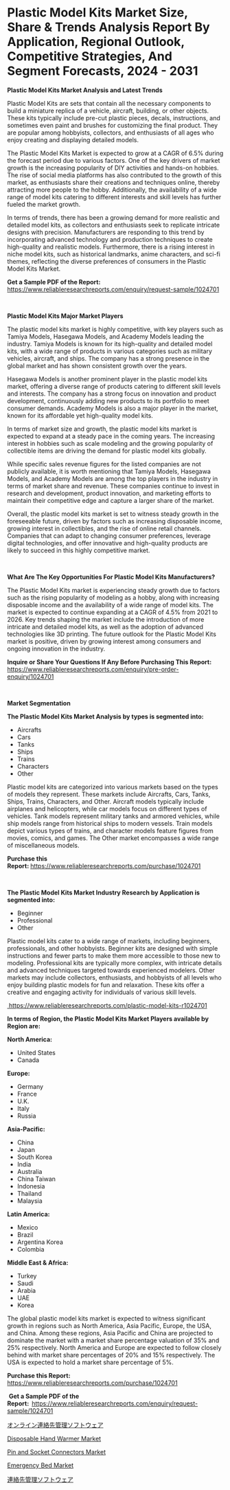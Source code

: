 <p><h1>Plastic Model Kits Market Size, Share & Trends Analysis Report By Application, Regional Outlook, Competitive Strategies, And Segment Forecasts, 2024 - 2031</h1></p><p><strong>Plastic Model Kits Market Analysis and Latest Trends</strong></p>
<p><p>Plastic Model Kits are sets that contain all the necessary components to build a miniature replica of a vehicle, aircraft, building, or other objects. These kits typically include pre-cut plastic pieces, decals, instructions, and sometimes even paint and brushes for customizing the final product. They are popular among hobbyists, collectors, and enthusiasts of all ages who enjoy creating and displaying detailed models.</p><p>The Plastic Model Kits Market is expected to grow at a CAGR of 6.5% during the forecast period due to various factors. One of the key drivers of market growth is the increasing popularity of DIY activities and hands-on hobbies. The rise of social media platforms has also contributed to the growth of this market, as enthusiasts share their creations and techniques online, thereby attracting more people to the hobby. Additionally, the availability of a wide range of model kits catering to different interests and skill levels has further fueled the market growth.</p><p>In terms of trends, there has been a growing demand for more realistic and detailed model kits, as collectors and enthusiasts seek to replicate intricate designs with precision. Manufacturers are responding to this trend by incorporating advanced technology and production techniques to create high-quality and realistic models. Furthermore, there is a rising interest in niche model kits, such as historical landmarks, anime characters, and sci-fi themes, reflecting the diverse preferences of consumers in the Plastic Model Kits Market.</p></p>
<p><strong>Get a Sample PDF of the Report:&nbsp;</strong> <a href="https://www.reliableresearchreports.com/enquiry/request-sample/1024701">https://www.reliableresearchreports.com/enquiry/request-sample/1024701</a></p>
<p>&nbsp;</p>
<p><strong>Plastic Model Kits Major Market Players</strong></p>
<p><p>The plastic model kits market is highly competitive, with key players such as Tamiya Models, Hasegawa Models, and Academy Models leading the industry. Tamiya Models is known for its high-quality and detailed model kits, with a wide range of products in various categories such as military vehicles, aircraft, and ships. The company has a strong presence in the global market and has shown consistent growth over the years.</p><p>Hasegawa Models is another prominent player in the plastic model kits market, offering a diverse range of products catering to different skill levels and interests. The company has a strong focus on innovation and product development, continuously adding new products to its portfolio to meet consumer demands. Academy Models is also a major player in the market, known for its affordable yet high-quality model kits.</p><p>In terms of market size and growth, the plastic model kits market is expected to expand at a steady pace in the coming years. The increasing interest in hobbies such as scale modeling and the growing popularity of collectible items are driving the demand for plastic model kits globally.</p><p>While specific sales revenue figures for the listed companies are not publicly available, it is worth mentioning that Tamiya Models, Hasegawa Models, and Academy Models are among the top players in the industry in terms of market share and revenue. These companies continue to invest in research and development, product innovation, and marketing efforts to maintain their competitive edge and capture a larger share of the market.</p><p>Overall, the plastic model kits market is set to witness steady growth in the foreseeable future, driven by factors such as increasing disposable income, growing interest in collectibles, and the rise of online retail channels. Companies that can adapt to changing consumer preferences, leverage digital technologies, and offer innovative and high-quality products are likely to succeed in this highly competitive market.</p></p>
<p>&nbsp;</p>
<p><strong>What Are The Key Opportunities For Plastic Model Kits Manufacturers?</strong></p>
<p><p>The Plastic Model Kits market is experiencing steady growth due to factors such as the rising popularity of modeling as a hobby, along with increasing disposable income and the availability of a wide range of model kits. The market is expected to continue expanding at a CAGR of 4.5% from 2021 to 2026. Key trends shaping the market include the introduction of more intricate and detailed model kits, as well as the adoption of advanced technologies like 3D printing. The future outlook for the Plastic Model Kits market is positive, driven by growing interest among consumers and ongoing innovation in the industry.</p></p>
<p><strong>Inquire or Share Your Questions If Any Before Purchasing This Report:</strong> <a href="https://www.reliableresearchreports.com/enquiry/pre-order-enquiry/1024701">https://www.reliableresearchreports.com/enquiry/pre-order-enquiry/1024701</a></p>
<p>&nbsp;</p>
<p><strong>Market Segmentation</strong></p>
<p><strong>The Plastic Model Kits Market Analysis by types is segmented into:</strong></p>
<p><ul><li>Aircrafts</li><li>Cars</li><li>Tanks</li><li>Ships</li><li>Trains</li><li>Characters</li><li>Other</li></ul></p>
<p><p>Plastic model kits are categorized into various markets based on the types of models they represent. These markets include Aircrafts, Cars, Tanks, Ships, Trains, Characters, and Other. Aircraft models typically include airplanes and helicopters, while car models focus on different types of vehicles. Tank models represent military tanks and armored vehicles, while ship models range from historical ships to modern vessels. Train models depict various types of trains, and character models feature figures from movies, comics, and games. The Other market encompasses a wide range of miscellaneous models.</p></p>
<p><strong>Purchase this Report:&nbsp;</strong><a href="https://www.reliableresearchreports.com/purchase/1024701">https://www.reliableresearchreports.com/purchase/1024701</a></p>
<p>&nbsp;</p>
<p><strong>The Plastic Model Kits Market Industry Research by Application is segmented into:</strong></p>
<p><ul><li>Beginner</li><li>Professional</li><li>Other</li></ul></p>
<p><p>Plastic model kits cater to a wide range of markets, including beginners, professionals, and other hobbyists. Beginner kits are designed with simple instructions and fewer parts to make them more accessible to those new to modeling. Professional kits are typically more complex, with intricate details and advanced techniques targeted towards experienced modelers. Other markets may include collectors, enthusiasts, and hobbyists of all levels who enjoy building plastic models for fun and relaxation. These kits offer a creative and engaging activity for individuals of various skill levels.</p></p>
<p><a href="https://www.reliableresearchreports.com/plastic-model-kits-r1024701">&nbsp;https://www.reliableresearchreports.com/plastic-model-kits-r1024701</a></p>
<p><strong>In terms of Region, the Plastic Model Kits Market Players available by Region are:</strong></p>
<p>
    <p> <strong> North America: </strong>
        <ul>
            <li>United States</li>
            <li>Canada</li>
        </ul>
        </p> 
    <p> <strong> Europe: </strong>
        <ul>
            <li>Germany</li>
            <li>France</li>
            <li>U.K.</li>
            <li>Italy</li>
            <li>Russia</li>
        </ul>
        </p> 
    <p> <strong> Asia-Pacific: </strong>
        <ul>
            <li>China</li>
            <li>Japan</li>
            <li>South Korea</li>
            <li>India</li>
            <li>Australia</li>
            <li>China Taiwan</li>
            <li>Indonesia</li>
            <li>Thailand</li>
            <li>Malaysia</li>
        </ul>
        </p> 
    <p> <strong> Latin America: </strong>
        <ul>
            <li>Mexico</li>
            <li>Brazil</li>
            <li>Argentina Korea</li>
            <li>Colombia</li>
        </ul>
        </p> 
    <p> <strong> Middle East & Africa: </strong>
        <ul>
            <li>Turkey</li>
            <li>Saudi</li>
            <li>Arabia</li>
            <li>UAE</li>
            <li>Korea</li>
        </ul>
    </p>
    </p>
<p><p>The global plastic model kits market is expected to witness significant growth in regions such as North America, Asia Pacific, Europe, the USA, and China. Among these regions, Asia Pacific and China are projected to dominate the market with a market share percentage valuation of 35% and 25% respectively. North America and Europe are expected to follow closely behind with market share percentages of 20% and 15% respectively. The USA is expected to hold a market share percentage of 5%.</p></p>
<p><strong>Purchase this Report: </strong><a href="https://www.reliableresearchreports.com/purchase/1024701">https://www.reliableresearchreports.com/purchase/1024701</a></p>
<p>&nbsp;<strong>Get a Sample PDF of the Report:&nbsp;&nbsp;</strong><a href="https://www.reliableresearchreports.com/enquiry/request-sample/1024701">https://www.reliableresearchreports.com/enquiry/request-sample/1024701</a></p>
<p><strong></strong></p>
<p><p><a href="https://github.com/dadanedu33/Market-Research-Report-List-1/blob/main/550451654102.md">オンライン連絡先管理ソフトウェア</a></p><p><a href="https://github.com/IzaiahBartell/Market-Research-Report-List-1/blob/main/disposable-hand-warmer-market.md">Disposable Hand Warmer Market</a></p><p><a href="https://www.linkedin.com/pulse/pin-socket-connectors-market-analysis-sze-forecasted-5esje?trackingId=Hywpa6rE03IDEXlyd0vPdA%3D%3D">Pin and Socket Connectors Market</a></p><p><a href="https://www.linkedin.com/pulse/emergency-bed-market-key-successful-business-strategy-forecast-lxyke">Emergency Bed Market</a></p><p><a href="https://github.com/zoetazuur/Market-Research-Report-List-1/blob/main/454557254103.md">連絡先管理ソフトウェア</a></p></p>